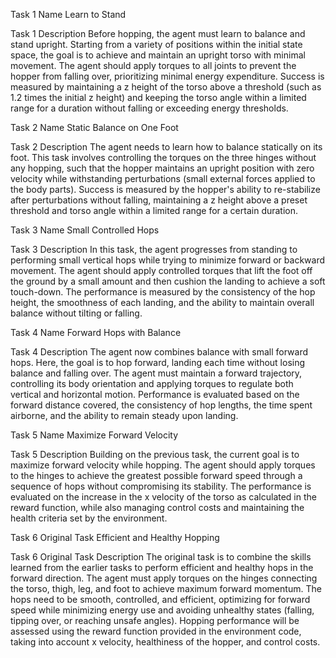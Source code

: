 Task 1 Name
Learn to Stand

Task 1 Description
Before hopping, the agent must learn to balance and stand upright. Starting from a variety of positions within the initial state space, the goal is to achieve and maintain an upright torso with minimal movement. The agent should apply torques to all joints to prevent the hopper from falling over, prioritizing minimal energy expenditure. Success is measured by maintaining a z height of the torso above a threshold (such as 1.2 times the initial z height) and keeping the torso angle within a limited range for a duration without falling or exceeding energy thresholds.

Task 2 Name
Static Balance on One Foot

Task 2 Description
The agent needs to learn how to balance statically on its foot. This task involves controlling the torques on the three hinges without any hopping, such that the hopper maintains an upright position with zero velocity while withstanding perturbations (small external forces applied to the body parts). Success is measured by the hopper's ability to re-stabilize after perturbations without falling, maintaining a z height above a preset threshold and torso angle within a limited range for a certain duration.

Task 3 Name
Small Controlled Hops

Task 3 Description
In this task, the agent progresses from standing to performing small vertical hops while trying to minimize forward or backward movement. The agent should apply controlled torques that lift the foot off the ground by a small amount and then cushion the landing to achieve a soft touch-down. The performance is measured by the consistency of the hop height, the smoothness of each landing, and the ability to maintain overall balance without tilting or falling.

Task 4 Name
Forward Hops with Balance

Task 4 Description
The agent now combines balance with small forward hops. Here, the goal is to hop forward, landing each time without losing balance and falling over. The agent must maintain a forward trajectory, controlling its body orientation and applying torques to regulate both vertical and horizontal motion. Performance is evaluated based on the forward distance covered, the consistency of hop lengths, the time spent airborne, and the ability to remain steady upon landing.

Task 5 Name
Maximize Forward Velocity

Task 5 Description
Building on the previous task, the current goal is to maximize forward velocity while hopping. The agent should apply torques to the hinges to achieve the greatest possible forward speed through a sequence of hops without compromising its stability. The performance is evaluated on the increase in the x velocity of the torso as calculated in the reward function, while also managing control costs and maintaining the health criteria set by the environment.

Task 6 Original Task
Efficient and Healthy Hopping

Task 6 Original Task Description
The original task is to combine the skills learned from the earlier tasks to perform efficient and healthy hops in the forward direction. The agent must apply torques on the hinges connecting the torso, thigh, leg, and foot to achieve maximum forward momentum. The hops need to be smooth, controlled, and efficient, optimizing for forward speed while minimizing energy use and avoiding unhealthy states (falling, tipping over, or reaching unsafe angles). Hopping performance will be assessed using the reward function provided in the environment code, taking into account x velocity, healthiness of the hopper, and control costs.